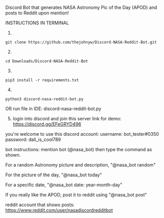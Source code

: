 Discord Bot that generates NASA Astronomy Pic of the Day (APOD) and posts to Reddit upon mention!

INSTRUCTIONS IN TERMINAL


1.
  
    git clone https://github.com/thejohnyw/Discord-NASA-Reddit-Bot.git

2.
  
    cd Downloads/Discord-NASA-Reddit-Bot

3.

    
    pip3 install -r requirements.txt

4.

    python3 discord-nasa-reddit-bot.py
 OR run file in IDE: discord-nasa-reddit-bot.py

5. 
    login into discord and join this server link for demo: https://discord.gg/EFeGRYD496

you're welcome to use this discord account:
username: bot_tester#0350
password: dali_is_cool789

bot instructions:
mention bot (@nasa_bot) then type the command as shown.

  For a random Astronomy picture and description, "@nasa_bot random"
        
  For the picture of the day, "@nasa_bot today"
        
  For a specific date, "@nasa_bot date: year-month-day"
        
  If you really like the APOD, post it to reddit using "@nasa_bot post"

reddit account that shows posts: https://www.reddit.com/user/nasadiscordredditbot